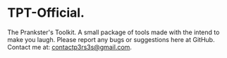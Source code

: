 # TPT-Official.
The Prankster's Toolkit.
A small package of tools 
made with the intend to make you laugh.
Please report any bugs or suggestions here at GitHub.
Contact me at: contactp3rs3s@gmail.com.
